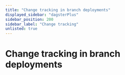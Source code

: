 ```yaml
---
title: "Change tracking in branch deployments"
displayed_sidebar: "dagsterPlus"
sidebar_position: 200
sidebar_label: "Change tracking"
unlisted: true
---
```


# Change tracking in branch deployments
